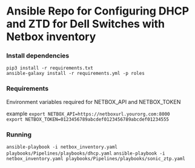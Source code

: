 Ansible Repo for Configuring DHCP and ZTD for Dell Switches with Netbox inventory
===============================================

### Install dependencies


`pip3 install -r requirements.txt`  
`ansible-galaxy install -r requirements.yml -p roles`

### Requirements

Environment variables required for NETBOX_API and NETBOX_TOKEN  

example
`export NETBOX_API=https://netboxurl.yourorg.com:8000`  
`export NETBOX_TOKEN=0123456789abcdef0123456789abcdef01234555`  

### Running 
`ansible-playbook -i netbox_inventory.yaml playbooks/Pipelines/playbooks/dhcp.yaml`
`ansible-playbook -i netbox_inventory.yaml playbooks/Pipelines/playbooks/sonic_ztp.yaml`


